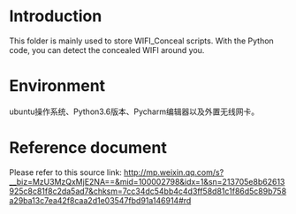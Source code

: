 # Introduction
This folder is mainly used to store WIFI_Conceal scripts. With the Python code, you can detect the concealed WIFI around you.

# Environment
ubuntu操作系统、Python3.6版本、Pycharm编辑器以及外置无线网卡。

# Reference document
Please refer to this source link: http://mp.weixin.qq.com/s?__biz=MzU3MzQxMjE2NA==&mid=100002798&idx=1&sn=213705e8b62613925c8c81f8c2da5ad7&chksm=7cc34dc54bb4c4d3ff58d81c1f86d5c89b758a29ba13c7ea42f8caa2d1e03547fbd91a146914#rd
